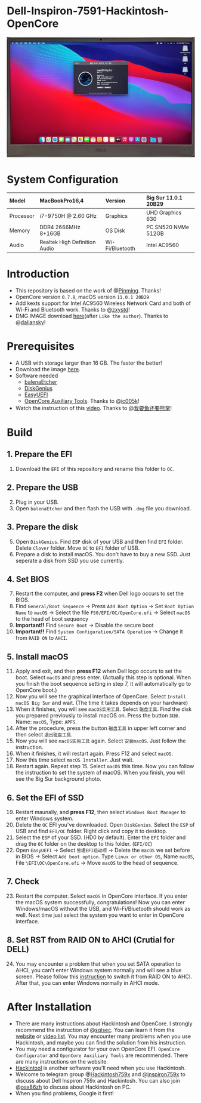 # Dell-Inspiron-7591-Hackintosh-OpenCore

![](./DellBook_Pro.jpg)

# System Configuration

|Model|MacBookPro16,4|Version|Big Sur 11.0.1 20B29|
|:-|:-|:-|:-|
|Processor|i7-9750H @ 2.60 GHz|Graphics|UHD Graphics 630|
|Memory|DDR4 2666MHz 8+16GB|OS Disk|PC SN520 NVMe 512GB|
|Audio|Realtek High Definition Audio|Wi-Fi/Bluetooth|Intel AC9560|

# Introduction

- This repository is based on the work of @[Pinming](https://github.com/Pinming/Dell-Inspiron-7590-Hackintosh-Opencore). Thanks!
- OpenCore version `0.7.8`, macOS version `11.0.1 20B29`
- Add kexts support for Intel AC9560 Wireless Network Card and both of Wi-Fi and Bluetooth work. Thanks to @[zxystd](https://github.com/OpenIntelWireless/itlwm)!
- DMG IMAGE download [here](https://mp.weixin.qq.com/s/-opLKNiALPPTsPqEn__CwA)(after `Like the author`). Thanks to @[daliansky](https://github.com/daliansky/daliansky.github.io)!

# Prerequisites

- A USB with storage larger than 16 GB. The faster the better!
- Download the image [here](https://mp.weixin.qq.com/s/-opLKNiALPPTsPqEn__CwA).
- Software needed
    - [balenaEtcher](https://www.balena.io/etcher)
    - [DiskGenius](https://www.diskgenius.com/)
    - [EasyUEFI](https://sqlsec.lanzouw.com/i4amxzmj1cj)
    - [OpenCore Auxiliary Tools](https://github.com/ic005k/OCAuxiliaryTools/releases/tag/20230006). Thanks to @[ic005k](https://github.com/ic005k/)!
- Watch the instruction of this [video](https://www.bilibili.com/video/BV1854y1X7oP/?share_source=copy_web&vd_source=d8221e8cb7727e6c5e9d827db8e86d26). Thanks to @[我要鱼还要熊掌](https://space.bilibili.com/213287940)!

# Build

## 1. Prepare the EFI

1. Download the `EFI` of this repository and rename this folder to `OC`.

## 2. Prepare the USB

2. Plug in your USB.
3. Open `balenaEtcher` and then flash the USB with `.dmg` file you download.

## 3. Prepare the disk

5. Open `DiskGenius`. Find `ESP` disk of your USB and then find `EFI` folder. Delete `Clover` folder. Move `OC` to `EFI` folder of USB.
6. Prepare a disk to install macOS. You don't have to buy a new SSD. Just seperate a disk from SSD you use currently.

## 4. Set BIOS

7. Restart the computer, and **press F2** when Dell logo occurs to set the BIOS.
8. Find `General/Boot Sequence` -> Press `Add Boot Option` -> Set `Boot Option Name` to `macOS` -> Select the file `FS0/EFI/OC/OpenCore.efi` -> Select `macOS` to the head of boot sequency
9.  **Important!!** Find `Secure Boot` -> Disable the secure boot 
10. **Important!!** Find `System Configuration/SATA Operation` -> Change it from `RAID ON` to `AHCI`.

## 5. Install macOS

11. Apply and exit, and then **press F12** when Dell logo occurs to set the boot. Select `macOS` and press enter. (Actually this step is optional. When you finish the boot sequence setting in step 7, it will automatically go to OpenCore boot.)
12. Now you will see the graphical interface of OpenCore. Select `Install macOS Big Sur` and wait. (The time it takes depends on your hardware)
13. When it finishes, you will see `macOS实用工具`. Select `磁盘工具`. Find the disk you prepared previously to install macOS on. Press the button `抹掉`. Name: `macOS`, Type: `APFS`.
14. After the procedure, press the button `磁盘工具` in upper left corner and then select `退出磁盘工具`.
15. Now you will see `macOS实用工具` again. Select `安装macOS`. Just follow the instruction.
16. When it finishes, it will restart again. Press F12 and select `macOS`.
17. Now this time select `macOS Installer`. Just wait.
18. Restart again. Repeat step 15. Select `macOS` this time. Now you can follow the instruction to set the system of macOS. When you finish, you will see the Big Sur background photo.

## 6. Set the EFI of SSD

19. Restart maunally, and **press F12**, then select `Windows Boot Manager` to enter Windows system.
20. Delete the `OC` EFI you've downloaded. Open `DiskGenius`. Select the `ESP` of USB and find `EFI/OC` folder. Right click and copy it to desktop.
21. Select the `ESP` of your SSD. (HD0 by default). Enter the `EFI` folder and drag the `OC` folder on the desktop to this folder. (`EFI/OC`)
22. Open `EasyUEFI` -> Select `管理EFI启动项` -> Delete the `macOS` we set before in BIOS -> Select `Add boot option`. Type `Linux or other OS`, Name `macOS`, File `\EFI\OC\OpenCore.efi` -> Move `macOS` to the head of sequence.

## 7. Check

23. Restart the computer. Select `macOS` in OpenCore interface. If you enter the macOS system successfully, congratulations! Now you can enter Windows/macOS without the USB, and Wi-Fi/Bluetooth should work as well. Next time just select the system you want to enter in OpenCore interface.

## 8. Set RST from RAID ON to AHCI (Crutial for DELL)

24. You may encounter a problem that when you set SATA operation to AHCI, you can't enter Windows system normally and will see a blue screen. Please follow this [instruction](https://support.thinkcritical.com/kb/articles/switch-windows-10-from-raid-ide-to-ahci) to switch it from RAID ON to AHCI. After that, you can enter Windows normally in AHCI mode.

# After Installation

- There are many instructions about Hackintosh and OpenCore. I strongly recommend the instruction of @[sqlsec](https://github.com/sqlsec). You can learn it from the [website](https://apple.sqlsec.com/) or [video list](https://www.bilibili.com/video/BV1yq4y1o7cT/?share_source=copy_web&vd_source=d8221e8cb7727e6c5e9d827db8e86d26). You may encounter many problems when you use Hackintosh, and maybe you can find the solution from his instruction.
- You may need a configurator for your own OpenCore EFI. `OpenCore Configurator` and `OpenCore Auxiliary Tools` are recommended. There are many instructions on the website.
- [Hackintool](https://github.com/benbaker76/Hackintool) is another software you'll need when you use Hackintosh.
- Welcome to telegram group @[Hackintosh759x](https://t.me/Hackintosh759x) and @[inspiron759x](https://t.me/inspiron759x) to discuss about Dell Inspiron 759x and Hackintosh. You can also join @[osx86zh](https://t.me/osx86zh) to discuss about Hackintosh on PC.
- When you find problems, Google it first!
